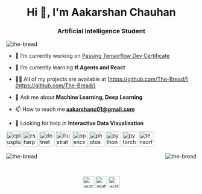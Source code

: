 <h1 align="center">Hi 👋, I'm Aakarshan Chauhan</h1>
<h3 align="center">Artificial Intelligence Student</h3>

<p align="left"> <img src="https://komarev.com/ghpvc/?username=the-bread" alt="the-bread" /> </p>

- 🔭 I’m currently working on [Passing Tensorflow Dev Certificate](https://github.com/The-Bread/Tensorflow-cert)

- 🌱 I’m currently learning **tf.Agents and React**

- 👨‍💻 All of my projects are available at [https://github.com/The-Bread/](https://github.com/The-Bread/)

- 💬 Ask me about **Machine Learning, Deep Learning**

- 📫 How to reach me **aakarshanc01@gmail.com**

- 💬 Looking for help in **Interactive Data Visualisation**

<p align="left"><img src="https://devicons.github.io/devicon/devicon.git/icons/cplusplus/cplusplus-original.svg" alt="cplusplus" width="40" height="40"/> <img src="https://devicons.github.io/devicon/devicon.git/icons/csharp/csharp-original.svg" alt="csharp" width="40" height="40"/> <img src="https://devicons.github.io/devicon/devicon.git/icons/dot-net/dot-net-original-wordmark.svg" alt="dotnet" width="40" height="40"/> <img src="https://www.vectorlogo.zone/logos/adobe_illustrator/adobe_illustrator-icon.svg" alt="illustrator" width="40" height="40"/> <img src="https://www.vectorlogo.zone/logos/opencv/opencv-icon.svg" alt="opencv" width="40" height="40"/> <img src="https://devicons.github.io/devicon/devicon.git/icons/photoshop/photoshop-plain.svg" alt="photoshop" width="40" height="40"/> <img src="https://devicons.github.io/devicon/devicon.git/icons/python/python-original.svg" alt="python" width="40" height="40"/> <img src="https://www.vectorlogo.zone/logos/pytorch/pytorch-icon.svg" alt="pytorch" width="40" height="40"/> <img src="https://www.vectorlogo.zone/logos/tensorflow/tensorflow-icon.svg" alt="tensorflow" width="40" height="40"/></p>

<p><img align="left" src="https://github-readme-stats.vercel.app/api/top-langs/?username=the-bread&layout=compact" alt="the-bread" /></p>

<p>&nbsp;<img align="right" src="https://github-readme-stats.vercel.app/api?username=the-bread&show_icons=true" alt="the-bread" /></p>

<br>
<p align="center">
<a href="https://kaggle.com/watermasterz" target="blank"><img align="center" src="https://cdn.jsdelivr.net/npm/simple-icons@3.0.1/icons/kaggle.svg" alt="watermasterz" height="30" width="30" /></a>
<a href="https://www.hackerrank.com/aakarshanc01" target="blank"><img align="center" src="https://cdn.jsdelivr.net/npm/simple-icons@3.0.1/icons/hackerrank.svg" alt="watermasterz" height="30" width="30" /></a>
<a href="https://codeforces.com/profile/watermasterz" target="blank"><img align="center" src="https://cdn.jsdelivr.net/npm/simple-icons@3.0.1/icons/codeforces.svg" alt="watermasterz" height="30" width="30" /></a>
</p>
